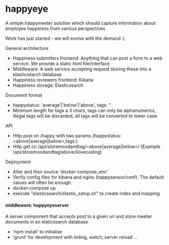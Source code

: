 # happyeye
A simple happymeeter solution which should capture information about employee happiness from various perspectives

Work has just started - we will evolve with the demand :)

General architecture
* Happiness submitters frontend: Anything that can post a form to a web service. We provide a static html file/interface
* Middleware: A web service accepting request storing these into a elasticsearch database
* Happiness reviewers frontend: Kibana
* Happiness storage: Elasticsearch

Document format
* happystatus: 'average'|'below'|'above', tags: '<string>'
* Minimum length for tags a 3 chars, tags can only be alphanumerics, illegal tags will be discarded, all tags will be converted to lower case.

API
* Http post on /happy with two params (happystatus:<above|average|below>,tags:<string with tags>)
* Http get on /api/storemoodandtag/<above|average|below>/<string with tags>  (Example /api/storemoodandtag/above/ilovecoding)

Deployment
* Alter and then source 'docker-compose_env'
* Verify config files for kibana and nginx (happysensor/conf). The default values will often be enough.
* docker-compose up
* execute "elasticsearch/elastic_setup.sh" to create index and mapping

#### middleware: happyeyeserver ####

A server component that accepts post to a given url and store meeter documents in an elaticsearch database

* 'npm install' to initialise
* 'grunt' for development with linting, watch, server reload ...
